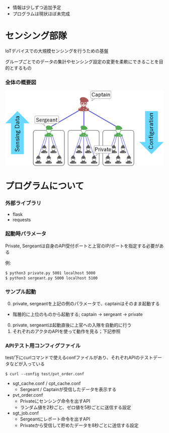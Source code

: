 * 情報は少しずつ追加予定
* プログラムは現状ほぼ未完成


センシング部隊
============================================================
IoTデバイスでの大規模センシングを行うための基盤

グループごとでのデータの集計やセンシング設定の変更を柔軟にできることを目的とするもの


### 全体の概要図
![arch-fig](docs/fig/arch.png)

プログラムについて
============================================================
### 外部ライブラリ
* flask
* requests

### 起動時パラメータ
Private, Sergeantは自身のAPI受付ポートと上官のIP/ポートを指定する必要がある

例:
```
$ python3 private.py 5001 localhost 5000  
$ python3 sergeant.py 5000 localhost 5100
```

### サンプル起動
0. private, sergeantを上記の例のパラメータで、captainはそのまま起動する
  - 階層的に上位のものから起動する; captain -> sergeant -> private
0. private, sergeantは起動直後に上官への入隊を自動的に行う
0. それぞれのアクタのAPIを使って動作を見る；下記参照

### APIテスト用コンフィグファイル
test/下にcurlコマンドで使えるconfファイルがあり、それぞれAPIのテストデータなどが入っている
```
$ curl --config test/pvt_order.conf
```
* sgt_cache.conf / cpt_cache.conf
  - Sergeant / Captainが受信したデータを表示する
* pvt_order.conf
  - Privateにセンシング命令を出すAPI
  - ランダム値を2秒ごと、ゼロ値を5秒ごとに送信する設定
* sgt_job.conf
  - Sergeantにレポート命令を出すAPI
  - Privateから受信して貯めたデータを8秒ごとに送信する設定

